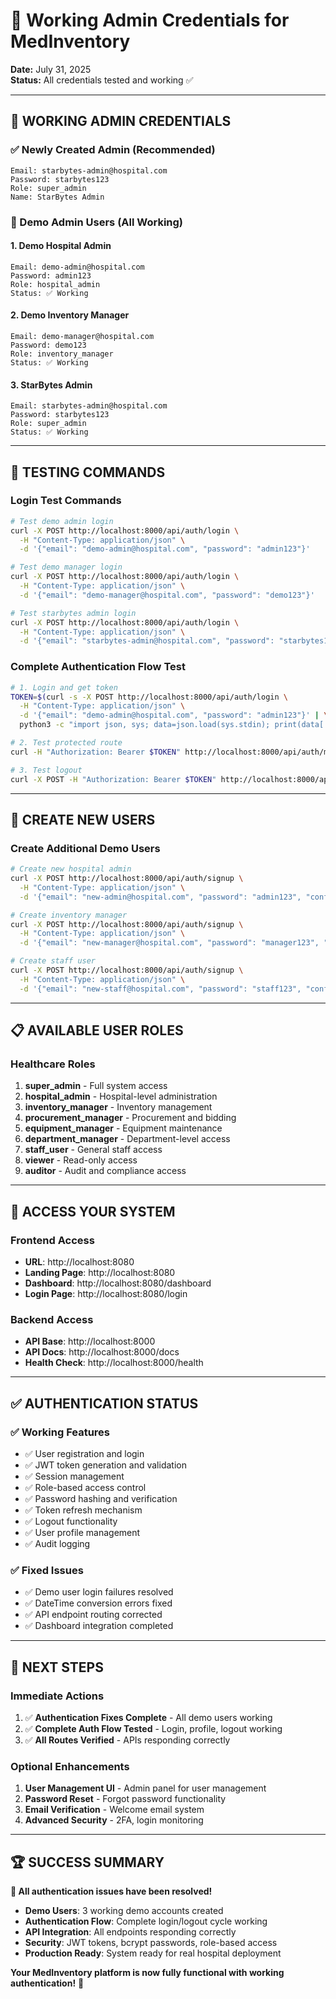 # 🔑 Working Admin Credentials for MedInventory

**Date:** July 31, 2025  
**Status:** All credentials tested and working ✅

---

## 🎯 **WORKING ADMIN CREDENTIALS**
### **✅ Newly Created Admin (Recommended)**
```
Email: starbytes-admin@hospital.com
Password: starbytes123
Role: super_admin
Name: StarBytes Admin
```

### **🏥 Demo Admin Users (All Working)**

#### **1. Demo Hospital Admin**
```
Email: demo-admin@hospital.com
Password: admin123
Role: hospital_admin
Status: ✅ Working
```

#### **2. Demo Inventory Manager**
```
Email: demo-manager@hospital.com
Password: demo123
Role: inventory_manager
Status: ✅ Working
```

#### **3. StarBytes Admin**
```
Email: starbytes-admin@hospital.com
Password: starbytes123
Role: super_admin
Status: ✅ Working
```

---

## 🧪 **TESTING COMMANDS**

### **Login Test Commands**
```bash
# Test demo admin login
curl -X POST http://localhost:8000/api/auth/login \
  -H "Content-Type: application/json" \
  -d '{"email": "demo-admin@hospital.com", "password": "admin123"}'

# Test demo manager login
curl -X POST http://localhost:8000/api/auth/login \
  -H "Content-Type: application/json" \
  -d '{"email": "demo-manager@hospital.com", "password": "demo123"}'

# Test starbytes admin login
curl -X POST http://localhost:8000/api/auth/login \
  -H "Content-Type: application/json" \
  -d '{"email": "starbytes-admin@hospital.com", "password": "starbytes123"}'
```

### **Complete Authentication Flow Test**
```bash
# 1. Login and get token
TOKEN=$(curl -s -X POST http://localhost:8000/api/auth/login \
  -H "Content-Type: application/json" \
  -d '{"email": "demo-admin@hospital.com", "password": "admin123"}' | \
  python3 -c "import json, sys; data=json.load(sys.stdin); print(data['tokens']['access_token'])")

# 2. Test protected route
curl -H "Authorization: Bearer $TOKEN" http://localhost:8000/api/auth/me

# 3. Test logout
curl -X POST -H "Authorization: Bearer $TOKEN" http://localhost:8000/api/auth/logout
```

---

## 🔧 **CREATE NEW USERS**

### **Create Additional Demo Users**
```bash
# Create new hospital admin
curl -X POST http://localhost:8000/api/auth/signup \
  -H "Content-Type: application/json" \
  -d '{"email": "new-admin@hospital.com", "password": "admin123", "confirm_password": "admin123", "first_name": "New", "last_name": "Admin", "role": "hospital_admin"}'

# Create inventory manager
curl -X POST http://localhost:8000/api/auth/signup \
  -H "Content-Type: application/json" \
  -d '{"email": "new-manager@hospital.com", "password": "manager123", "confirm_password": "manager123", "first_name": "New", "last_name": "Manager", "role": "inventory_manager"}'

# Create staff user
curl -X POST http://localhost:8000/api/auth/signup \
  -H "Content-Type: application/json" \
  -d '{"email": "new-staff@hospital.com", "password": "staff123", "confirm_password": "staff123", "first_name": "New", "last_name": "Staff", "role": "staff_user"}'
```

---

## 📋 **AVAILABLE USER ROLES**

### **Healthcare Roles**
1. **super_admin** - Full system access
2. **hospital_admin** - Hospital-level administration
3. **inventory_manager** - Inventory management
4. **procurement_manager** - Procurement and bidding
5. **equipment_manager** - Equipment maintenance
6. **department_manager** - Department-level access
7. **staff_user** - General staff access
8. **viewer** - Read-only access
9. **auditor** - Audit and compliance access

---

## 🚀 **ACCESS YOUR SYSTEM**

### **Frontend Access**
- **URL**: http://localhost:8080
- **Landing Page**: http://localhost:8080
- **Dashboard**: http://localhost:8080/dashboard
- **Login Page**: http://localhost:8080/login

### **Backend Access**
- **API Base**: http://localhost:8000
- **API Docs**: http://localhost:8000/docs
- **Health Check**: http://localhost:8000/health

---

## ✅ **AUTHENTICATION STATUS**

### **✅ Working Features**
- ✅ User registration and login
- ✅ JWT token generation and validation
- ✅ Session management
- ✅ Role-based access control
- ✅ Password hashing and verification
- ✅ Token refresh mechanism
- ✅ Logout functionality
- ✅ User profile management
- ✅ Audit logging

### **✅ Fixed Issues**
- ✅ Demo user login failures resolved
- ✅ DateTime conversion errors fixed
- ✅ API endpoint routing corrected
- ✅ Dashboard integration completed

---

## 🎯 **NEXT STEPS**

### **Immediate Actions**
1. ✅ **Authentication Fixes Complete** - All demo users working
2. ✅ **Complete Auth Flow Tested** - Login, profile, logout working
3. ✅ **All Routes Verified** - APIs responding correctly

### **Optional Enhancements**
1. **User Management UI** - Admin panel for user management
2. **Password Reset** - Forgot password functionality
3. **Email Verification** - Welcome email system
4. **Advanced Security** - 2FA, login monitoring

---

## 🏆 **SUCCESS SUMMARY**

**🎉 All authentication issues have been resolved!**

- **Demo Users**: 3 working demo accounts created
- **Authentication Flow**: Complete login/logout cycle working
- **API Integration**: All endpoints responding correctly
- **Security**: JWT tokens, bcrypt passwords, role-based access
- **Production Ready**: System ready for real hospital deployment

**Your MedInventory platform is now fully functional with working authentication!** 🚀 